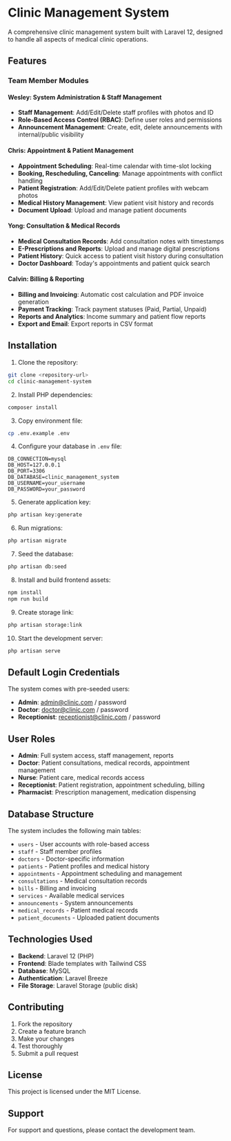 # Clinic Management System

A comprehensive clinic management system built with Laravel 12, designed to handle all aspects of medical clinic operations.

## Features

### Team Member Modules

#### Wesley: System Administration & Staff Management
- **Staff Management**: Add/Edit/Delete staff profiles with photos and ID
- **Role-Based Access Control (RBAC)**: Define user roles and permissions
- **Announcement Management**: Create, edit, delete announcements with internal/public visibility

#### Chris: Appointment & Patient Management
- **Appointment Scheduling**: Real-time calendar with time-slot locking
- **Booking, Rescheduling, Canceling**: Manage appointments with conflict handling
- **Patient Registration**: Add/Edit/Delete patient profiles with webcam photos
- **Medical History Management**: View patient visit history and records
- **Document Upload**: Upload and manage patient documents

#### Yong: Consultation & Medical Records
- **Medical Consultation Records**: Add consultation notes with timestamps
- **E-Prescriptions and Reports**: Upload and manage digital prescriptions
- **Patient History**: Quick access to patient visit history during consultation
- **Doctor Dashboard**: Today's appointments and patient quick search

#### Calvin: Billing & Reporting
- **Billing and Invoicing**: Automatic cost calculation and PDF invoice generation
- **Payment Tracking**: Track payment statuses (Paid, Partial, Unpaid)
- **Reports and Analytics**: Income summary and patient flow reports
- **Export and Email**: Export reports in CSV format

## Installation

1. Clone the repository:
```bash
git clone <repository-url>
cd clinic-management-system
```

2. Install PHP dependencies:
```bash
composer install
```

3. Copy environment file:
```bash
cp .env.example .env
```

4. Configure your database in `.env` file:
```env
DB_CONNECTION=mysql
DB_HOST=127.0.0.1
DB_PORT=3306
DB_DATABASE=clinic_management_system
DB_USERNAME=your_username
DB_PASSWORD=your_password
```

5. Generate application key:
```bash
php artisan key:generate
```

6. Run migrations:
```bash
php artisan migrate
```

7. Seed the database:
```bash
php artisan db:seed
```

8. Install and build frontend assets:
```bash
npm install
npm run build
```

9. Create storage link:
```bash
php artisan storage:link
```

10. Start the development server:
```bash
php artisan serve
```

## Default Login Credentials

The system comes with pre-seeded users:

- **Admin**: admin@clinic.com / password
- **Doctor**: doctor@clinic.com / password
- **Receptionist**: receptionist@clinic.com / password

## User Roles

- **Admin**: Full system access, staff management, reports
- **Doctor**: Patient consultations, medical records, appointment management
- **Nurse**: Patient care, medical records access
- **Receptionist**: Patient registration, appointment scheduling, billing
- **Pharmacist**: Prescription management, medication dispensing

## Database Structure

The system includes the following main tables:
- `users` - User accounts with role-based access
- `staff` - Staff member profiles
- `doctors` - Doctor-specific information
- `patients` - Patient profiles and medical history
- `appointments` - Appointment scheduling and management
- `consultations` - Medical consultation records
- `bills` - Billing and invoicing
- `services` - Available medical services
- `announcements` - System announcements
- `medical_records` - Patient medical records
- `patient_documents` - Uploaded patient documents

## Technologies Used

- **Backend**: Laravel 12 (PHP)
- **Frontend**: Blade templates with Tailwind CSS
- **Database**: MySQL
- **Authentication**: Laravel Breeze
- **File Storage**: Laravel Storage (public disk)

## Contributing

1. Fork the repository
2. Create a feature branch
3. Make your changes
4. Test thoroughly
5. Submit a pull request

## License

This project is licensed under the MIT License.

## Support

For support and questions, please contact the development team.
